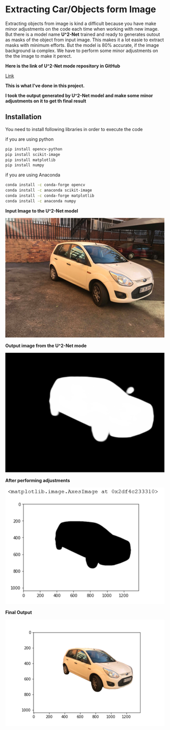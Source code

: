# Extracting Car/Objects form Image

Extracting objects from image is kind a difficult because you have make minor adjustments on the code each time when working with new image.
But there is a model name **U^2-Net** trained and ready to generates outout as masks of the object from input image. This makes it a lot easie to extract masks with minimum efforts.
But the model is 80% accurate, if the image background ia complex. We have to perform some minor adjustments on the the image to make it perect.

**Here is the link of U^2-Net mode repository in GitHub**

[Link](https://github.com/back8/github_NathanUA_U-2-Net)


**This is what I've done in this project.**


**I took the output generated by U^2-Net model and make some minor adjustments on it to get th final result**

## Installation

You need to install following libraries in order to execute the code

if you are using python
```bash
pip install opencv-python
pip install scikit-image
pip install matplotlib
pip install numpy
```
if you are using Anaconda
```bash
conda install -c conda-forge opencv
conda install -c anaconda scikit-image
conda install -c conda-forge matplotlib
conda install -c anaconda numpy
```

**Input Image to the U^2-Net model**

 <img width = "500" src="./test_car.jpg">
 
 **Output image from the U^2-Net mode**
 
 <img width = "500" src="./test_car.png">
 
 **After performing adjustments**
 
 <img width = "500" src="./Final_mask.PNG">

**Final Output**

<img width = "500" src="./output.png">
